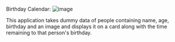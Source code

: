 Birthday Calendar:
![image](https://user-images.githubusercontent.com/56058518/131610664-5bd1767f-147f-4b0e-a3ec-4dcc0d586999.png)

This application takes dummy data of people containing name, age, birthday and an image and displays it on a card along with the time remaining to that person's birthday.
